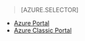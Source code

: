 > [AZURE.SELECTOR]
- [Azure Portal](/documentation/articles/storage-monitoring-diagnosing-troubleshooting/)
- [Azure Classic Portal](/documentation/articles/storage-monitoring-diagnosing-troubleshooting-classic-portal/)
